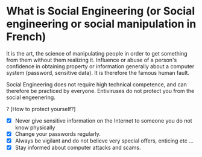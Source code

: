 # What is Social Engineering (or Social engineering or social manipulation in French)

It is the art, the science of manipulating people in order to get something from them without them realizing it. Influence or abuse of a person's confidence in obtaining property or information generally about a computer system (password, sensitive data). It is therefore the famous human fault.

Social Engineering does not require high technical competence, and can therefore be practiced by everyone. Entiviruses do not protect you from the social engeenering.

? [How to protect yourself?]
- [x] Never give sensitive information on the Internet to someone you do not know physically
- [x] Change your passwords regularly.
- [x] Always be vigilant and do not believe very special offers, enticing etc ...
- [x] Stay informed about computer attacks and scams.